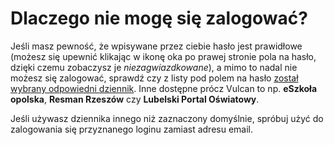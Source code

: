 # Dlaczego nie mogę się zalogować?

Jeśli masz pewność, że wpisywane przez ciebie hasło jest prawidłowe (możesz się upewnić klikając w ikonę oka po prawej
stronie pola na hasło, dzięki czemu zobaczysz je *niezagwiazdkowane*), a mimo to nadal nie możesz się zalogować,
sprawdź czy z listy pod polem na hasło [został wybrany odpowiedni dziennik](/czesto-zadawane-pytania/jaki-wybrac-dziennik).
Inne dostępne prócz Vulcan to np. **eSzkoła opolska**, **Resman Rzeszów** czy **Lubelski Portal Oświatowy**.

Jeśli używasz dziennika innego niż zaznaczony domyślnie, spróbuj użyć do zalogowania się przyznanego loginu zamiast adresu email.
